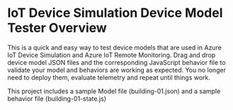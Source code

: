 IoT Device Simulation Device Model Tester Overview
==================================================

This is a quick and easy way to test device models that are used in Azure IoT Device Simulation and Azure IoT Remote Monitoring. Drag and drop device model JSON files and the corresponding JavaScript behavior file to validate your model and behaviors are working as expected. You no longer need to deploy them, evaluate telemetry and repeat until things work.

This project includes a sample Model file (building-01.json) and a sample behavior file (building-01-state.js)